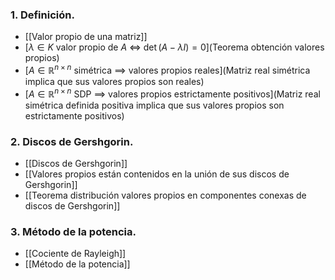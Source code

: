 ### 1. Definición.
- [[Valor propio de una matriz]]
- [$\lambda \in K$ valor propio de $A$ $\iff$ $\det(A-\lambda I) = 0$](Teorema obtención valores propios)
- [$A \in \mathbb R^{n \times n}$ simétrica $\implies$ valores propios reales](Matriz real simétrica implica que sus valores propios son reales) 
- [$A \in \mathbb R^{n \times n}$ SDP $\implies$ valores propios estrictamente positivos](Matriz real simétrica definida positiva implica que sus valores propios son estrictamente positivos)
### 2. Discos de Gershgorin.
- [[Discos de Gershgorin]]
- [[Valores propios están contenidos en la unión de sus discos de Gershgorin]]
- [[Teorema distribución valores propios en componentes conexas de discos de Gershgorin]]
### 3. Método de la potencia.
- [[Cociente de Rayleigh]]
- [[Método de la potencia]]
